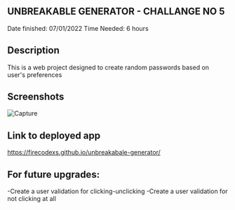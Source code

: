 ## UNBREAKABLE GENERATOR - CHALLANGE NO 5
Date finished: 07/01/2022
Time Needed: 6 hours

## Description
This is a web project designed to create random passwords based on user's preferences

## Screenshots

![Capture](https://user-images.githubusercontent.com/26620001/211160614-530518fb-89d1-4ebc-bcbe-5187e1affaba.JPG)

## Link to deployed app
https://firecodexs.github.io/unbreakabale-generator/

## For future upgrades:
-Create a user validation for clicking-unclicking
-Create a user validation for not clicking at all
